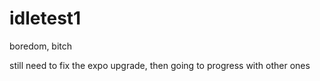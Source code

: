 # idletest1
boredom, bitch

still need to fix the expo upgrade, then going to progress with other ones